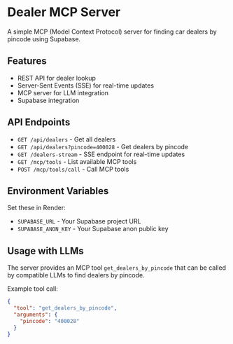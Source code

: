 # Dealer MCP Server

A simple MCP (Model Context Protocol) server for finding car dealers by pincode using Supabase.

## Features

- REST API for dealer lookup
- Server-Sent Events (SSE) for real-time updates  
- MCP server for LLM integration
- Supabase integration

## API Endpoints

- `GET /api/dealers` - Get all dealers
- `GET /api/dealers?pincode=400028` - Get dealers by pincode
- `GET /dealers-stream` - SSE endpoint for real-time updates
- `GET /mcp/tools` - List available MCP tools
- `POST /mcp/tools/call` - Call MCP tools

## Environment Variables

Set these in Render:

- `SUPABASE_URL` - Your Supabase project URL
- `SUPABASE_ANON_KEY` - Your Supabase anon public key

## Usage with LLMs

The server provides an MCP tool `get_dealers_by_pincode` that can be called by compatible LLMs to find dealers by pincode.

Example tool call:
```json
{
  "tool": "get_dealers_by_pincode",
  "arguments": {
    "pincode": "400028"
  }
}
```